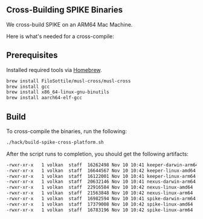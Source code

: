 ## Cross-Building SPIKE Binaries

We cross-build SPIKE on an ARM64 Mac Machine.

Here is what's needed for a cross-compile:

## Prerequisites

Installed required tools via [Homebrew](https://brew.sh).

```bash
brew install FiloSottile/musl-cross/musl-cross
brew install gcc
brew install x86_64-linux-gnu-binutils
brew install aarch64-elf-gcc
```

## Build

To cross-compile the binaries, run the following:

```bash
./hack/build-spike-cross-platform.sh
```

After the script runs to completion, you should get the following artifacts:

```txt
-rwxr-xr-x   1 volkan  staff  16262498 Nov 10 10:41 keeper-darwin-arm64
-rwxr-xr-x   1 volkan  staff  16644567 Nov 10 10:42 keeper-linux-amd64
-rwxr-xr-x   1 volkan  staff  16122001 Nov 10 10:41 keeper-linux-arm64
-rwxr-xr-x   1 volkan  staff  20632146 Nov 10 10:41 nexus-darwin-arm64
-rwxr-xr-x   1 volkan  staff  22916584 Nov 10 10:42 nexus-linux-amd64
-rwxr-xr-x   1 volkan  staff  21563848 Nov 10 10:42 nexus-linux-arm64
-rwxr-xr-x   1 volkan  staff  16982594 Nov 10 10:41 spike-darwin-arm64
-rwxr-xr-x   1 volkan  staff  17379008 Nov 10 10:42 spike-linux-amd64
-rwxr-xr-x   1 volkan  staff  16783196 Nov 10 10:42 spike-linux-arm64
```
